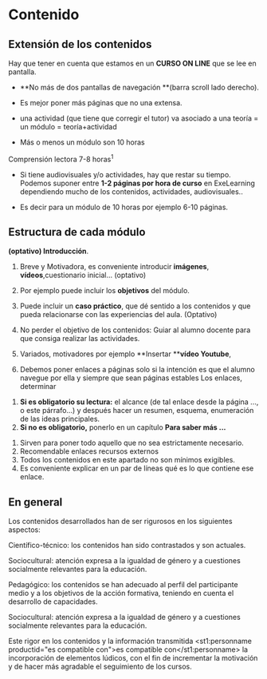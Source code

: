 
# Contenido

## Extensión de los contenidos


Hay que tener en cuenta que estamos en un **CURSO ON LINE** que se lee en pantalla.

- **No más de dos pantallas de navegación **(barra scroll lado derecho).
-  Es mejor poner más páginas que no una extensa.

- una actividad (que tiene que corregir el tutor) va asociado a una teoría = un módulo = teoría+actividad
- Más o menos un módulo son 10 horas

Comprensión lectora 7-8 horas<sup>1</sup>

- Si tiene audiovisuales y/o actividades, hay que restar su tiempo.
Podemos suponer entre **1-2 páginas por hora de curso** en ExeLearning dependiendo mucho de los contenidos, actividades, audiovisuales..

- Es decir para un módulo de 10 horas por ejemplo 6-10 páginas.

## Estructura de cada módulo

**(optativo) Introducción**.

1. Breve y Motivadora, es conveniente introducir **imágenes**, **vídeos**,cuestionario inicial... (optativo)
1. Por ejemplo puede incluir los **objetivos** del módulo.
1. Puede incluir un **caso práctico**, que dé sentido a los contenidos y que pueda relacionarse con las experiencias del aula. (Optativo)

1. No perder el objetivo de los contenidos: Guiar al alumno docente para que consiga realizar las actividades.
1. Variados, motivadores por ejemplo **Insertar ****vídeo Youtube**,
1. Debemos poner enlaces a páginas solo si la intención es que el alumno navegue por ella y siempre que sean páginas estables
Los enlaces, determinar

<li style="list-style-type: none;">

1. **Si es obligatorio su lectura:** el alcance (de tal enlace desde la página ..., o este párrafo...) y después hacer un resumen, esquema, enumeración de las ideas principales.
1. **Si no es obligatorio,** ponerlo en un capítulo **Para saber más ...**

<li style="list-style-type: none;">

1. Sirven para poner todo aquello que no sea estrictamente necesario.
1. Recomendable enlaces recursos externos
1. Todos los contenidos en este apartado no son mínimos exigibles.
1. Es conveniente explicar en un par de líneas qué es lo que contiene ese enlace.

## En general

Los contenidos desarrollados han de ser rigurosos en los siguientes aspectos:


Científico-técnico: los contenidos han sido contrastados y son actuales.


Sociocultural: atención expresa a la igualdad de género y a cuestiones socialmente relevantes para la educación.


Pedagógico: los contenidos se han adecuado al perfil del participante medio y a los objetivos de la acción formativa, teniendo en cuenta el desarrollo de capacidades.


Sociocultural: atención expresa a la igualdad de género y a cuestiones socialmente relevantes para la educación.

Este rigor en los contenidos y la información transmitida <st1:personname productid="es compatible con">es compatible con</st1:personname> la incorporación de elementos lúdicos, con el fin de incrementar la motivación y de hacer más agradable el seguimiento de los cursos.
